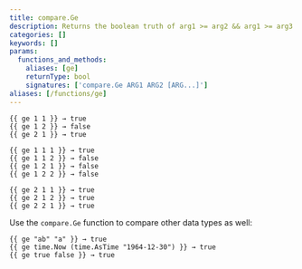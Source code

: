 ```yaml
---
title: compare.Ge
description: Returns the boolean truth of arg1 >= arg2 && arg1 >= arg3.
categories: []
keywords: []
params:
  functions_and_methods:
    aliases: [ge]
    returnType: bool
    signatures: ['compare.Ge ARG1 ARG2 [ARG...]']
aliases: [/functions/ge]
---
```


```go-html-template
{{ ge 1 1 }} → true
{{ ge 1 2 }} → false
{{ ge 2 1 }} → true

{{ ge 1 1 1 }} → true
{{ ge 1 1 2 }} → false
{{ ge 1 2 1 }} → false
{{ ge 1 2 2 }} → false

{{ ge 2 1 1 }} → true
{{ ge 2 1 2 }} → true
{{ ge 2 2 1 }} → true
```

Use the `compare.Ge` function to compare other data types as well:

```go-html-template
{{ ge "ab" "a" }} → true
{{ ge time.Now (time.AsTime "1964-12-30") }} → true
{{ ge true false }} → true
```

